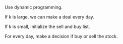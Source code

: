 Use dynamic programming.

If k is large, we can make a deal every day.

If k is small, initialize the sell and buy list.

For every day, make a decision if buy or sell the stock.
